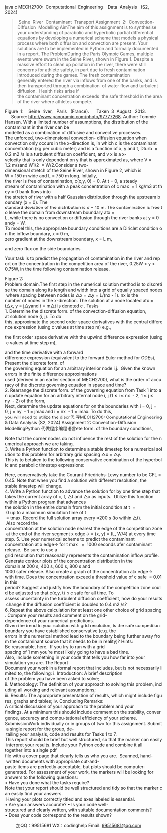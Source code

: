 java c
MECH2700:  Computational  Engineering    Data  Analysis   (S2, 2024)
>  Seine  River  Contaminant  Transport
Assignment  2:  Convection-Diffusion  Modelling
AimThe aim of this assignment is to synthesise your understanding of parabolic and hyperbolic partial differential equations by developing a numerical scheme that models a physical process where both diffusion and convection are present. Your solutions are to be implemented in Python and formally documented in a report.
The ProblemDuring the Paris Olympic Games, multiple events were swum in the Seine River, shown in Figure 1. Despite a massive effort to clean up pollution in the river, there were still concerns for athlete safety, in part due to fresh contamination introduced during the games. The fresh contamination generally entered the river via inflows from one of the banks, and is then transported through a combination  of water flow and turbulent diffusion.  Health risks arise if the contaminant concentration exceeds  the safe threshold in the area of the river where athletes compete.

Figure  1:    Seine  river,   Paris   (France).      Taken  3  August   2013.      Source:
http://www.panoramio.com/photo/97777268. Author: Tommie Hansen.
With a limited number of assumptions, the distribution of the contaminant in the river can be modelled as a combination of diffusive and convective processes. The unforced, two-dimensional convection- diffusion equation when convection only occurs in the x-direction is,
in which c is the contaminant concentration (kg per cubic meter) and is a function of x, y and t, Dturb  = 0.2 m2 /s is a turbulent diffusion coefﬁcient, and v x is a x-velocity that is only dependent on y that is approximated as,
where V = 1.2 m/sand W1/2  = W/2.Consider a two-dimensional stretch of the Seine River, shown in Figure 2, which is W = 150 m wide and L = 750 m long. Initially, the river is free of contamination, c(x,y, 0) = 0. At t = 0, a steady stream of contamination with a peak concentration of c max  = 1 kg/m3 at they = 0 bank flows into the stretch of river with a half Gaussian distribution through the upstream boundary (x = 0). The standard deviation of the distribution is σ = 10 m. The contamination is free to leave the domain from downstream boundary atx = L, while there is no convection or diffusion through the river banks at y = 0 andy = W. To model this, the appropriate boundary conditions are a Diriclet condition on the inflow boundary, x = 0 m,
zero gradient at the downstream boundary, x = L m,

and zero flux on the side boundaries

Your task is to predict the propagation of contamination in the river and report on the concentration in the competition area of the river, 0.25W < y < 0.75W, in the time following contamination release.

Figure 2: Problem domain.The ﬁrst step in the numerical solution method is to discretise the domain along its length and width into a grid of equally spaced nodes where spacing between nodes is △x = △y = L/(nx - 1). nx is the number of nodes in the x-direction. The solution at a node located atx = i△x, y = j△yand t = m△t is denoted c .
Tasks
1. Determine the discrete form. of the convection-diffusion equation, at solution node (i, j). To do this, approximate the second order space derivatives with the central difference expression (using c values at time step m) e.g.,

the ﬁrst order space derivative with the upwind difference expression (using c values at time step m),

and the time derivative with a forward difference expression (equivalent to the forward Euler method for ODEs),
Present the discrete form. of the governing equation for an arbitrary interior node i,j.  Given the known errors in the ﬁnite difference approximations used (derived in an earlier section of MECH2700), what is the order of accuracy of the discrete governing equation in space and time?
2. Rearrange the discrete form. of the governing equation from Task 1 into an update equation for an
arbitrary internal node i, j (1 ≤ i ≤ nx  - 2, 1 ≤ j ≤ ny  - 2) of the form,
Next, determine the update equations for on the boundaries with i = 0, j = 0, j = ny  - 1 = jmax and i = nx  - 1 = imax. To do this, you will need to utilize the discr代 写MECH2700: Computational Engineering & Data Analysis (S2, 2024) Assignment 2: Convection-Diffusion ModellingPython
代做程序编程语言ete form. of the boundary conditions,

Note that the corner nodes do not influence the rest of the solution for the numerical approach we are taking.
3. Write a Python function to determine a stable timestep for a numerical solution to this problem for arbitrary grid spacing △x = △y. This is to betaken to the following conservative combination of the hyperbolic and parabolic timestep expressions:

Here, conservatively take the Courant-Friedrichs-Lewy number to be CFL = 0.45. Note that when you ﬁnd a solution with different resolution, the stable timestep will change.
4. Write a Python function to advance the solution for by one time step that takes the current array of c, t, △t and △x as inputs.  Utilize this function within a Python program that advances the solution in the entire domain from the initial condition at t  =  0 up to a maximum simulation time of t  = tmax. Record the full solution array every ≈200 s (to within △t).  Also record the concentration at the solution node nearest the edge of the competition zone at the end of the river segment x edge→ = (x, y) = (L, W/4) at every time step.
5. Use your numerical scheme to predict the contaminant concentration at x edge→ for t max   =  1000 seconds afer contaminant release.  Be sure to use a grid resolution that reasonably represents the contamination inflow proﬁle. Generate contour plots of the concentration distribution in the domain at 200 s, 400 s, 600 s, 800 s and 1000 safer release. Also create a graph of the concentration atx edge→ with time. Does the concentration exceed a threshold value of c safe  = 0.01 in this period? Suggest and justify how the boundary of the competition zone could be adjusted so that c(x,y, t) ≤ c safe for all time. To assess uncertainty in the turbulent diffusion coefﬁcient, how do your results change if the diffusion coefﬁcient is doubled to 0.4 m2 /s?
6. Repeat the above calculation for at least one other choice of grid spacing. Compare your results and comment on the grid-dependence of your numerical predictions. Given the trend in your solution with grid resolution, is the safe competition boundary you have established conservative (e.g. the errors in the numerical method lead to the boundary being further away from the contaminant source that it needs to be in reality)? Hints: Be reasonable, here.  If you try to run with a grid spacing of 1 mm you’re most likely going to have a bad time. Also, include something in your code that tells you how far into your simulation you are.
The Report
Document your work in a formal report that includes, but is not necessarily limited to, the following:
i. Introduction: A brief description of the problem you have been asked to solve;
ii. Methodology: The deﬁnition of your approach to solving this problem, including all working and relevant assumptions;
iii. Results: The appropriate presentation of results, which might include ﬁgures, graphs and tables;
iv. Concluding Remarks: A critical discussion of your approach to the problem and your ﬁndings. At a minimum this should include comment on the stability, convergence, accuracy and compu-tational efﬁciency of your scheme.
SubmissionWork individually or in groups of two for this assignment. Submit a single report for the group, de- tailing your analysis, code and results for Tasks 1 to 7. This report should be brief but well structured, so that the marker can easily interpret your results. Include your Python code and combine it all together into a single pdf ﬁle with a cover page that clearly tells us who you are.  Scanned, hand- written documents with appropriate cut-and-paste items are perfectly acceptable, but plots should be computer-generated.
For assessment of your work, the markers will be looking for answers to the following questions:
• Have you done what the tasks require? Note that your report should be well structured and tidy so that the marker can easily ﬁnd your answers.  Having your plots correctly titled and axes labeled is essential.
• Are your answers accurate?
• Is your code well-structured and clearly written, with suitable documentation comments?
• Does your code correspond to the results shown?

         
加QQ：99515681  WX：codinghelp  Email: 99515681@qq.com
